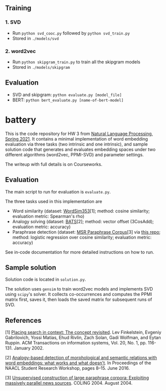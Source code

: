 ## Training
### 1. SVD
- Run ```python svd_cooc.py``` followed by ```python svd_train.py```
- Stored in `./models/svd`

### 2. word2vec
- Run ```python skipgram_train.py``` to train all the skipgram models
- Stored in `./models/skipgram`

## Evaluation
- SVD and skipgram: ```python evaluate.py [model_file]```
- BERT: ```python bert_evaluate.py [name-of-bert-model]```


# battery

This is the code repository for HW 3 from [Natural Language Processing, Spring 2021](http://www.cs.columbia.edu/~kathy/NLP/2021/). It contains a minimal implementation of word embedding evaluation via three tasks (two intrinsic and one intrinsic), and sample solution code that generates and evaluates embedding spaces under two different algorithms (word2vec, PPMI-SVD) and parameter settings.

The writeup with full details is on Courseworks.

## Evaluation
The main script to run for evaluation is `evaluate.py`.

The three tasks used in this implementation are
* Word similarity (dataset: [WordSim353](http://www.cs.technion.ac.il/~gabr/resources/data/wordsim353/)[1]; method: cosine similarity; evaluation metric: Spearman's rho)
* Analogy solving (dataset: [BATS](http://vecto.space/projects/BATS/)[2]; method: vector offset (3CosAdd); evaluation metric: accuracy)
* Paraphrase detection (dataset: [MSR Paraphrase Corpus](https://www.microsoft.com/en-us/download/details.aspx?id=52398)[3] via [this repo](https://github.com/wasiahmad/paraphrase_identification); method: logistic regression over cosine similarity; evaluation metric: accuracy)

See in-code documentation for more detailed instructions on how to run.

## Sample solution
Solution code is located in `solution.py`.

The solution uses `gensim` to train word2vec models and implements SVD using `scipy`'s solver. It collects co-occurrences and computes the PPMI matrix first, saves it, then loads the saved matrix for subsequent runs of SVD.

## References
[1] [Placing search in context: The concept revisited](http://www.cs.technion.ac.il/~gabr/papers/tois_context.pdf). Lev Finkelstein, Evgeniy Gabrilovich, Yossi Matias, Ehud Rivlin, Zach Solan, Gadi Wolfman, and Eytan Ruppin. ACM Transactions on information systems, Vol. 20, No. 1, pp. 116-131. January 2002.

[2] [Analogy-based detection of morphological and semantic relations with word embeddings: what works and what doesn't](https://www.aclweb.org/anthology/N16-2002/). In Proceedings of the NAACL Student Research Workshop, pages 8–15. June 2016.

[3] [Unsupervised construction of large paraphrase corpora: Exploiting massively parallel news sources](https://www.aclweb.org/anthology/C04-1051/). COLING 2004. August 2004.
